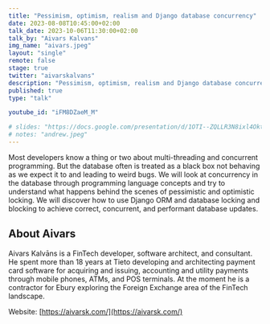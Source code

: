 ```yaml
---
title: "Pessimism, optimism, realism and Django database concurrency"
date: 2023-08-08T10:45:00+02:00
talk_date: 2023-10-06T11:30:00+02:00
talk_by: "Aivars Kalvans"
img_name: "aivars.jpeg"
layout: "single"
remote: false
stage: true
twitter: "aivarskalvans"
description: "Pessimism, optimism, realism and Django database concurrency"
published: true
type: "talk"

youtube_id: "iFM8DZaeM_M"

# slides: "https://docs.google.com/presentation/d/1OTI--ZQLLR3N8ixl4OktEwbXfiau_0BNXicl_3j5uYc/edit?usp=sharing"
# notes: "andrew.jpeg"
---
```


Most developers know a thing or two about multi-threading and concurrent programming. But the database often is treated as a black box not behaving as we expect it to and leading to weird bugs. We will look at concurrency in the database through programming language concepts and try to understand what happens behind the scenes of pessimistic and optimistic locking. We will discover how to use Django ORM and database locking and blocking to achieve correct, concurrent, and performant database updates.

## About Aivars

Aivars Kalvāns is a FinTech developer, software architect, and consultant. He spent more than 18 years at Tieto developing and architecting payment card software for acquiring and issuing, accounting and utility payments through mobile phones, ATMs, and POS terminals. At the moment he is a contractor for Ebury exploring the Foreign Exchange area of the FinTech landscape.

Website: [https://aivarsk.com/](https://aivarsk.com/)
